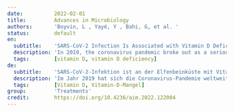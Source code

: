 ```yaml
---
date:          2022-02-01
title:         Advances in Microbiology
authors:       'Boyvin, L , Yayé, Y , Bahi, G, et al. '
status:        default
en:
  subtitle:    'SARS-CoV-2 Infection Is Associated with Vitamin D Deficiency in Côte d’Ivoire'
  description: 'In 2019, the coronavirus pandemic broke out as a serious public health issue worldwide. In Côte d’Ivoire, the number of cases of COVID-19 has increased rapidly. The Severe Acute Respiratory Syndrome virus (SARS-CoV-2) binds to angiotensin converting enzyme 2 (ACE2) receptors in the respiratory tracts and enters the respiratory and alveolar cells of infected patients. Deficiency of fat-soluble vitamin D3 is associated with respiratory distress syndrome and pulmonary fibrosis by activation of the renin-angiotensin system. In Côte d’Ivoire, very little research is being done on SARS-CoV-2 and vitamin D. The objective of this study was to assess the vitamin D status of people infected and suffering from COVID-19 in order to contribute to their medical treatment. The study involved 100 adults infected with SARS-CoV-2 (24 women and 76 men). After confirmation of the patient’s SARS-CoV-2 status by RT-PCR, the 25 (OH) vitamin D assay was performed on the Cobas 6000 device and compared to control subjects, the non-COVID-19 positive. A significant decrease in 25-hydroxy vitamin D3 concentrations (44 ± 1.29 nmole/L) was observed in patients infected with SARS-CoV-2, compared to control (78 ± 0.68 nmole/L). The 25-hydroxy vitamin D3 deficiency requires vitamin D supplementation in the management of hospitalized patients infected with SARS-CoV-2.'
  tags:        [vitamin D, vitamin D deficiency]
de:
  subtitle:    'SARS-CoV-2-Infektion ist an der Elfenbeinküste mit Vitamin-D-Mangel assoziiert'
  description: 'Im Jahr 2019 hat sich die Coronavirus-Pandemie weltweit zu einem ernsten Problem für die öffentliche Gesundheit entwickelt. An der Elfenbeinküste hat die Zahl der COVID-19-Fälle rapide zugenommen. Das Virus des Schweren Akuten Respiratorischen Syndroms (SARS-CoV-2) bindet an die Rezeptoren des Angiotensin Converting Enzyme 2 (ACE2) in den Atemwegen und dringt in die Atemwegs- und Alveolarzellen infizierter Patienten ein. Ein Mangel an fettlöslichem Vitamin D3 wird mit dem Atemnotsyndrom und der Lungenfibrose durch Aktivierung des Renin-Angiotensin-Systems in Verbindung gebracht. In Côte d’Ivoire gibt es nur wenige Forschungsarbeiten zu SARS-CoV-2 und Vitamin D. Ziel dieser Studie war es, den Vitamin-D-Status von Infizierten und COVID-19-Patienten zu ermitteln, um einen Beitrag zur medizinischen Behandlung zu leisten. An der Studie nahmen 100 Erwachsene teil, die mit SARS-CoV-2 infiziert waren (24 Frauen und 76 Männer). Nach der Bestätigung des SARS-CoV-2-Status der Patienten durch RT-PCR wurde der 25-(OH)-Vitamin-D-Test mit dem Cobas 6000-Gerät durchgeführt und mit Kontrollpersonen, die nicht COVID-19-positiv waren, verglichen. Bei den mit SARS-CoV-2 infizierten Patienten wurde ein signifikanter Rückgang der 25-Hydroxy-Vitamin-D3-Konzentration (44 ± 1,29 nmol/L) im Vergleich zur Kontrollgruppe (78 ± 0,68 nmol/L) festgestellt. Der 25-Hydroxy-Vitamin-D3-Mangel erfordert eine Vitamin-D-Supplementierung bei der Behandlung von hospitalisierten Patienten, die mit SARS-CoV-2 infiziert sind.' 
  tags:        [Vitamin D, Vitamin-D-Mangel]
group:         'Treatments'
credit:        https://doi.org/10.4236/aim.2022.122004
---
```

